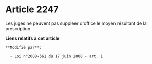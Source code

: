 # Article 2247

Les juges ne peuvent pas suppléer d'office le moyen résultant de la prescription.

**Liens relatifs à cet article**

	**Modifié par**:

	  - Loi n°2008-561 du 17 juin 2008 - art. 1
